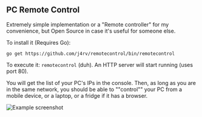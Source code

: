## PC Remote Control

Extremely simple implementation or a "Remote controller" for my convenience,
but Open Source in case it's useful for someone else.

To install it (Requires Go):

``go get https://github.com/j4rv/remotecontrol/bin/remotecontrol``

To execute it: ``remotecontrol`` (duh). An HTTP server will start running (uses port 80).

You will get the list of your PC's IPs in the console.
Then, as long as you are in the same network,
you should be able to ""control"" your PC from a mobile device,
or a laptop, or a fridge if it has a browser.

![Example screenshot](https://github.com/j4rv/remotecontrol/images/screenshot.png)